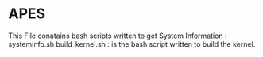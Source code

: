 # APES
This File conatains bash scripts written to get System Information : systeminfo.sh
build_kernel.sh : is the bash script written to build the kernel.
